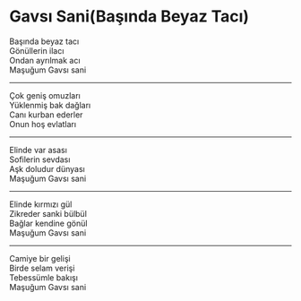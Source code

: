 # Gavsı Sani(Başında Beyaz Tacı)

Başında beyaz tacı  
Gönüllerin ilacı  
Ondan ayrılmak acı  
Maşuğum Gavsı sani  
****  
Çok geniş omuzları  
Yüklenmiş bak dağları  
Canı kurban ederler  
Onun hoş evlatları  
****  
Elinde var asası  
Sofilerin sevdası  
Aşk doludur dünyası  
Maşuğum Gavsı sani  
****  
Elinde kırmızı gül  
Zikreder sanki bülbül  
Bağlar kendine gönül  
Maşuğum Gavsı sani  
****  
Camiye bir gelişi  
Birde selam verişi  
Tebessümle bakışı  
Maşuğum Gavsı sani  


